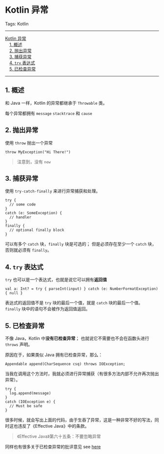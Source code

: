 # Kotlin 异常

Tags: Kotlin

---

<!-- MDTOC maxdepth:6 firsth1:1 numbering:0 flatten:0 bullets:0 updateOnSave:1 -->

[Kotlin 异常](#kotlin-异常)  
&emsp;[1. 概述](#1-概述)  
&emsp;[2. 抛出异常](#2-抛出异常)  
&emsp;[3. 捕获异常](#3-捕获异常)  
&emsp;[4. `try` 表达式](#4-try-表达式)  
&emsp;[5. 已检查异常](#5-已检查异常)  

<!-- /MDTOC -->

---

## 1. 概述

和 Java 一样，Kotlin 的异常都继承于 `Throwable` 类。

每个异常都拥有 `message` `stacktrace` 和 `cause`

## 2. 抛出异常

使用 `throw` 抛出一个异常

```
throw MyException("Hi There!")
```

> 注意到，没有 `new`

## 3. 捕获异常

使用 `try-catch-finally` 来进行异常捕获和处理。

```
try {
  // some code
}
catch (e: SomeException) {
  // handler
}
finally {
  // optional finally block
}
```

可以有多个 `catch` 块，`finally` 块是可选的；
但是必须存在至少一个 `catch` 块，否则就必须有 `finally`。

## 4. `try` 表达式

`try` 也可以是一个表达式，也就是说它可以拥有**返回值**

```
val a: Int? = try { parseInt(input) } catch (e: NumberFormatException) { null }
```

表达式的返回值不是 `try` 块的最后一个值，就是 `catch` 块的最后一个值。
`finally` 块中的语句不会被作为返回值返回。

## 5. 已检查异常

不像 Java，Kotlin 中**没有已检查异常**；
也就说它不需要也不会在函数头进行 `throws` 声明。

原因在于，如果类似 Java 拥有已检查异常，那么：

```
Appendable append(CharSequence csq) throws IOException;
```

当我在调用这个方法时，我就必须进行异常捕获（有很多方法内部不允许再次抛出异常）。

```
try {
  log.append(message)
}
catch (IOException e) {
  // Must be safe
}
```

很多时候，就会写出上面的代码，由于生吞了异常，这是一种非常不好的写法，同时这也违反了《Effective Java》中的条款。

> 《Effective Java》第六十五条：不要忽略异常

同样也有很多关于已检查异常的批评意见
see [here](https://kotlinlang.org/docs/reference/exceptions.html#checked-exceptions)
